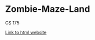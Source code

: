 # Zombie-Maze-Land
CS 175


[Link to html website](https://becamorin20.github.io/Zombie-Maze-Land/index.html)
